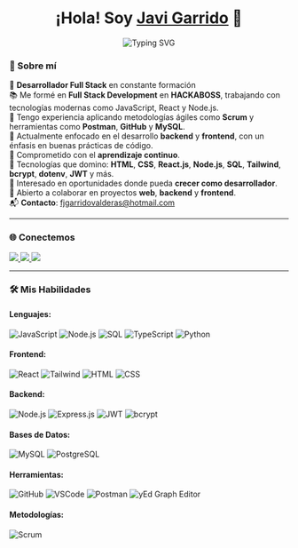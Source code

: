 <h1 align="center">¡Hola! Soy <a href="https://github.com/JaviGarrido13">Javi Garrido</a> 👋</h1>

<p align="center">
  <img src="https://readme-typing-svg.herokuapp.com?font=Fira+Code&size=22&pause=1000&color=F78C6C&center=true&vCenter=true&width=750&lines=Desarrollador+Fullstack+en+constante+formación;Fan+del+Backend+y+el+código+limpio;Construyendo+con+JavaScript+y+React;Los+detalles+marcan+la+diferencia" alt="Typing SVG" />
</p>

### 🚀 Sobre mí

💼 **Desarrollador Full Stack** en constante formación  
📚 Me formé en **Full Stack Development** en **HACKABOSS**, trabajando con tecnologías modernas como JavaScript, React y Node.js.  
🧩 Tengo experiencia aplicando metodologías ágiles como **Scrum** y herramientas como **Postman**, **GitHub** y **MySQL**.  
🔭 Actualmente enfocado en el desarrollo **backend** y **frontend**, con un énfasis en buenas prácticas de código.  
🌱 Comprometido con el **aprendizaje continuo**.  
🚀 Tecnologías que domino: **HTML**, **CSS**, **React.js**, **Node.js**, **SQL**, **Tailwind**, **bcrypt**, **dotenv**, **JWT** y más.  
🎯 Interesado en oportunidades donde pueda **crecer como desarrollador**.  
🤝 Abierto a colaborar en proyectos **web**, **backend** y **frontend**.  
📬 **Contacto**: [fjgarridovalderas@hotmail.com](mailto:fjgarridovalderas@hotmail.com)


---

### 🌐 Conectemos

<a href="mailto:fjgarridovalderas@hotmail.com">
  <img src="https://img.shields.io/badge/-Email-D14836?style=flat&logo=gmail&logoColor=white" />
</a>
<a href="https://www.linkedin.com/in/francisco-javier-garrido-valderas-030860328/">
  <img src="https://img.shields.io/badge/-LinkedIn-0A66C2?style=flat&logo=linkedin&logoColor=white" />
</a>
<a href="https://github.com/JaviGarrido13">
  <img src="https://img.shields.io/badge/-GitHub-black?style=flat&logo=github" />
</a>


---

### 🛠️ **Mis Habilidades**

#### **Lenguajes:**
![JavaScript](https://img.shields.io/badge/-JavaScript-F7DF1E?style=flat&logo=javascript&logoColor=black)
![Node.js](https://img.shields.io/badge/-Node.js-339933?style=flat&logo=node.js&logoColor=white)
![SQL](https://img.shields.io/badge/-SQL-003B57?style=flat&logo=sql&logoColor=white)
![TypeScript](https://img.shields.io/badge/-TypeScript-3178C6?style=flat&logo=typescript&logoColor=white)
![Python](https://img.shields.io/badge/-Python-3776AB?style=flat&logo=python&logoColor=white)

#### **Frontend:**
![React](https://img.shields.io/badge/-React-61DAFB?style=flat&logo=react&logoColor=black)
![Tailwind](https://img.shields.io/badge/-Tailwind_CSS-38B2AC?style=flat&logo=tailwind-css&logoColor=white)
![HTML](https://img.shields.io/badge/-HTML5-E34F26?style=flat&logo=html5&logoColor=white)
![CSS](https://img.shields.io/badge/-CSS3-1572B6?style=flat&logo=css3)

#### **Backend:**
![Node.js](https://img.shields.io/badge/-Node.js-339933?style=flat&logo=node.js&logoColor=white)
![Express.js](https://img.shields.io/badge/-Express.js-000000?style=flat&logo=express&logoColor=white)
![JWT](https://img.shields.io/badge/-JWT-000000?style=flat&logo=json-web-tokens&logoColor=white)
![bcrypt](https://img.shields.io/badge/-bcrypt-005D61?style=flat&logo=hashicorp&logoColor=white)

#### **Bases de Datos:**
![MySQL](https://img.shields.io/badge/-MySQL-00758F?style=flat&logo=mysql&logoColor=white)
![PostgreSQL](https://img.shields.io/badge/-PostgreSQL-336791?style=flat&logo=postgresql&logoColor=white)

#### **Herramientas:**
![GitHub](https://img.shields.io/badge/-GitHub-181717?style=flat&logo=github)
![VSCode](https://img.shields.io/badge/-VS%20Code-007ACC?style=flat&logo=visual-studio-code)
![Postman](https://img.shields.io/badge/-Postman-FF6C37?style=flat&logo=postman&logoColor=white)
![yEd Graph Editor](https://img.shields.io/badge/-yEd%20Graph%20Editor-98B8D9?style=flat&logo=yed&logoColor=white)

#### **Metodologías:**
![Scrum](https://img.shields.io/badge/-Scrum-6DB33F?style=flat&logo=agile&logoColor=white)


